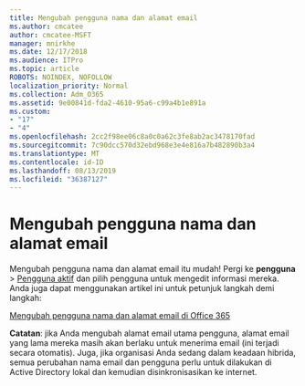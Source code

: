```yaml
---
title: Mengubah pengguna nama dan alamat email
ms.author: cmcatee
author: cmcatee-MSFT
manager: mnirkhe
ms.date: 12/17/2018
ms.audience: ITPro
ms.topic: article
ROBOTS: NOINDEX, NOFOLLOW
localization_priority: Normal
ms.collection: Adm_O365
ms.assetid: 9e00841d-fda2-4610-95a6-c99a4b1e891a
ms.custom:
- "17"
- "4"
ms.openlocfilehash: 2cc2f98ee06c8a0c0a62c3fe8ab2ac3478170fad
ms.sourcegitcommit: 7c90dcc570d32ebd968e3e4e816a7b482890b3a4
ms.translationtype: MT
ms.contentlocale: id-ID
ms.lasthandoff: 08/13/2019
ms.locfileid: "36387127"
---
```

# <a name="change-a-users-name-and-email-address"></a>Mengubah pengguna nama dan alamat email

Mengubah pengguna nama dan alamat email itu mudah! Pergi ke **pengguna** \> [Pengguna aktif](https://go.microsoft.com/fwlink/p/?linkid=834822) dan pilih pengguna untuk mengedit informasi mereka. Anda juga dapat menggunakan artikel ini untuk petunjuk langkah demi langkah:
  
[Mengubah pengguna nama dan alamat email di Office 365](https://docs.microsoft.com/en-us/office365/admin/add-users/change-a-user-name-and-email-address)
  
 **Catatan**: jika Anda mengubah alamat email utama pengguna, alamat email yang lama mereka masih akan berlaku untuk menerima email (ini terjadi secara otomatis). Juga, jika organisasi Anda sedang dalam keadaan hibrida, semua perubahan nama email dan pengguna perlu untuk dilakukan di Active Directory lokal dan kemudian disinkronisasikan ke internet.